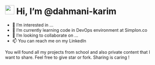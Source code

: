 # <img src="https://raw.githubusercontent.com/MartinHeinz/MartinHeinz/master/wave.gif" width="30px"> Hi, I’m @dahmani-karim
- 👀 I’m interested in ...
- 🌱 I’m currently learning code in DevOps environment at Simplon.co
- 💞️ I’m looking to collaborate on ...
- 📫 You can reach me on my LinkedIn

You will found all my projects from school and also private content that I want to share. Feel free to give star or fork. Sharing is caring !

<!---
dahmani-karim/dahmani-karim is a ✨ special ✨ repository because its `README.md` (this file) appears on your GitHub profile.
You can click the Preview link to take a look at your changes.
--->
